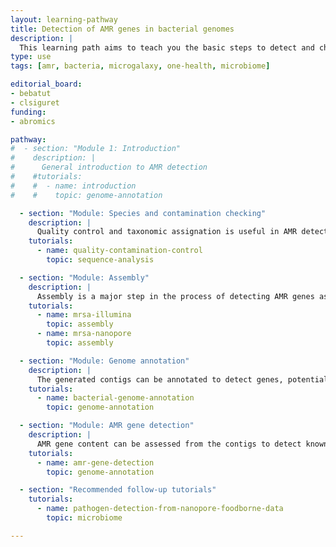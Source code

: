 ```yaml
---
layout: learning-pathway
title: Detection of AMR genes in bacterial genomes
description: |
  This learning path aims to teach you the basic steps to detect and check Antimicrobial resistance (AMR) genes in bacterial genomes using Galaxy.
type: use
tags: [amr, bacteria, microgalaxy, one-health, microbiome]

editorial_board:
- bebatut
- clsiguret
funding:
- abromics

pathway:
#  - section: "Module 1: Introduction"
#    description: |
#      General introduction to AMR detection
#    #tutorials:
#    #  - name: introduction
#    #    topic: genome-annotation

  - section: "Module: Species and contamination checking"
    description: |
      Quality control and taxonomic assignation is useful in AMR detection to verify the quality of the data but also to check contamination and confirm species
    tutorials:
      - name: quality-contamination-control
        topic: sequence-analysis

  - section: "Module: Assembly"
    description: |
      Assembly is a major step in the process of detecting AMR genes as it combines sequenced reads into contigs, longer sequences where it will be easier to identify genes and in particular AMR genes
    tutorials:
      - name: mrsa-illumina
        topic: assembly
      - name: mrsa-nanopore
        topic: assembly

  - section: "Module: Genome annotation"
    description: |
      The generated contigs can be annotated to detect genes, potential plasmids, etc. This will help the AMR gene detection process, especially the verification and visualization
    tutorials:
      - name: bacterial-genome-annotation
        topic: genome-annotation

  - section: "Module: AMR gene detection"
    description: |
      AMR gene content can be assessed from the contigs to detect known resistance mechanisms and potentially identify novel mechanisms.
    tutorials:
      - name: amr-gene-detection
        topic: genome-annotation

  - section: "Recommended follow-up tutorials"
    tutorials:
      - name: pathogen-detection-from-nanopore-foodborne-data
        topic: microbiome

---
```

